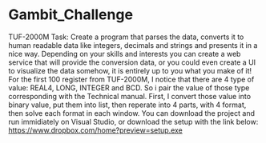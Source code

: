 # Gambit_Challenge
TUF-2000M
Task: Create a program that parses the data, converts it to human readable data like integers, decimals and strings and presents it in a nice way. Depending on your skills and interests you can create a web service that will provide the conversion data, or you could even create a UI to visualize the data somehow, it is entirely up to you what you make of it!
For the first 100 register from TUF-2000M, I notice that there are 4 type of value: REAL4, LONG, INTEGER and BCD. So i pair the value of those type corresponding with the Technical manual.
First, I convert those value into binary value, put them into list, then reperate into 4 parts, with 4 format, then solve each format in each window.
You can download the project and run immidiately on Visual Studio, or download the setup with the link below:
https://www.dropbox.com/home?preview=setup.exe
